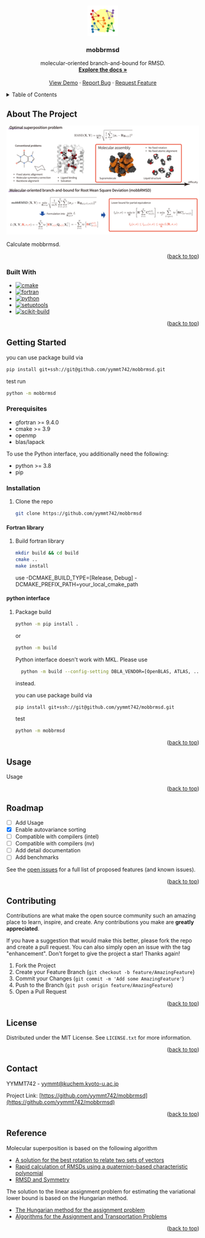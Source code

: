 <!-- Improved compatibility of back to top link: See: https://github.com/othneildrew/Best-README-Template/pull/73 -->
<a name="readme-top"></a>



<!--
[![Contributors][contributors-shield]][contributors-url]
[![Forks][forks-shield]][forks-url]
[![Stargazers][stars-shield]][stars-url]
[![Issues][issues-shield]][issues-url]
[![MIT License][license-shield]][license-url]
-->



<!-- PROJECT LOGO -->
<br />
<div align="center">
  <a href="https://github.com/yymmt742/mobbrmsd">
    <img src="images/logo.png" alt="Logo" width="80" height="80">
  </a>

<h3 align="center">mobbrmsd</h3>

  <p align="center">
    molecular-oriented branch-and-bound for RMSD.
    <br />
    <a href="https://github.com/yymmt742/mobbrmsd"><strong>Explore the docs »</strong></a>
    <br />
    <br />
    <a href="https://github.com/yymmt742/mobbrmsd">View Demo</a>
    ·
    <a href="https://github.com/yymmt742/mobbrmsd/issues/new?labels=bug&template=bug-report---.md">Report Bug</a>
    ·
    <a href="https://github.com/yymmt742/mobbrmsd/issues/new?labels=enhancement&template=feature-request---.md">Request Feature</a>
  </p>
</div>


<!-- TABLE OF CONTENTS -->
<details>
  <summary>Table of Contents</summary>
  <ol>
    <li>
      <a href="#about-the-project">About The Project</a>
      <ul>
        <li><a href="#built-with">Built With</a></li>
      </ul>
    </li>
    <li>
      <a href="#getting-started">Getting Started</a>
      <ul>
        <li><a href="#prerequisites">Prerequisites</a></li>
        <li><a href="#installation">Installation</a></li>
      </ul>
    </li>
    <li><a href="#usage">Usage</a></li>
    <li><a href="#roadmap">Roadmap</a></li>
    <li><a href="#contributing">Contributing</a></li>
    <li><a href="#license">License</a></li>
    <li><a href="#contact">Contact</a></li>
    <li><a href="#Reference">Reference</a></li>
  </ol>
</details>



<!-- ABOUT THE PROJECT -->
## About The Project

[![Product Name Screen Shot][product-screenshot]](https://github.com/yymmt742/mobbrmsd/blob/main/technical_notes.md)

Calculate mobbrmsd.

<p align="right">(<a href="#readme-top">back to top</a>)</p>



### Built With

* [![cmake][cmake]][cmake-url]
* [![fortran][fortran-shield]][fortran-url]
* [![python][python-shield]][python-url]
* [![setuptools][setuptools-shield]][setuptools-url]
* [![scikit-build][skbuild-shield]][skbuild-url]

<p align="right">(<a href="#readme-top">back to top</a>)</p>



<!-- GETTING STARTED -->
## Getting Started

   you can use package build via
   ```sh
   pip install git+ssh://git@github.com/yymmt742/mobbrmsd.git
   ```

   test run
   ```sh
   python -m mobbrmsd
   ```

### Prerequisites

* gfortran >= 9.4.0
* cmake >= 3.9
* openmp
* blas/lapack

To use the Python interface, you additionally need the following:
* python >= 3.8
* pip

### Installation

1. Clone the repo
   ```sh
   git clone https://github.com/yymmt742/mobbrmsd
   ```
#### Fortran library

1. Build fortran library
   ```sh
   mkdir build && cd build
   cmake ..
   make install
   ```
   use -DCMAKE_BUILD_TYPE=[Release, Debug] -DCMAKE_PREFIX_PATH=your_local_cmake_path

#### python interface

1. Package build
   ```sh
   python -m pip install .
   ```
   or
   ```sh
   python -m build
   ```

   Python interface doesn't work with MKL. Please use
   ```sh
     python -m build --config-setting DBLA_VENDOR=[OpenBLAS, ATLAS, ...]
   ```
   instead.

   you can use package build via
   ```sh
   pip install git+ssh://git@github.com/yymmt742/mobbrmsd.git
   ```

   test
   ```sh
   python -m mobbrmsd
   ```

<p align="right">(<a href="#readme-top">back to top</a>)</p>

<!-- USAGE EXAMPLES -->
## Usage

Usage

<p align="right">(<a href="#readme-top">back to top</a>)</p>

<!-- ROADMAP -->
## Roadmap

- [ ] Add Usage
- [x] Enable autovariance sorting
- [ ] Compatible with compilers (intel)
- [ ] Compatible with compilers (nv)
- [ ] Add detail documentation
- [ ] Add benchmarks

See the [open issues](https://github.com/yymmt742/mobbrmsd/issues) for a full list of proposed features (and known issues).

<p align="right">(<a href="#readme-top">back to top</a>)</p>



<!-- CONTRIBUTING -->
## Contributing

Contributions are what make the open source community such an amazing place to learn, inspire, and create. Any contributions you make are **greatly appreciated**.

If you have a suggestion that would make this better, please fork the repo and create a pull request. You can also simply open an issue with the tag "enhancement".
Don't forget to give the project a star! Thanks again!

1. Fork the Project
2. Create your Feature Branch (`git checkout -b feature/AmazingFeature`)
3. Commit your Changes (`git commit -m 'Add some AmazingFeature'`)
4. Push to the Branch (`git push origin feature/AmazingFeature`)
5. Open a Pull Request

<p align="right">(<a href="#readme-top">back to top</a>)</p>



<!-- LICENSE -->
## License

Distributed under the MIT License. See `LICENSE.txt` for more information.

<p align="right">(<a href="#readme-top">back to top</a>)</p>



<!-- CONTACT -->
## Contact

YYMMT742 - yymmt@kuchem.kyoto-u.ac.jp

Project Link: [https://github.com/yymmt742/mobbrmsd](https://github.com/yymmt742/mobbrmsd)

<p align="right">(<a href="#readme-top">back to top</a>)</p>



<!-- Reference -->
## Reference

Molecular superposition is based on the following algorithm

* [A solution for the best rotation to relate two sets of vectors](https://scripts.iucr.org/cgi-bin/paper?S0567739476001873)
* [Rapid calculation of RMSDs using a quaternion-based characteristic polynomial](https://scripts.iucr.org/cgi-bin/paper?S0108767305015266)
* [RMSD and Symmetry](https://onlinelibrary.wiley.com/doi/10.1002/jcc.25802)

The solution to the linear assignment problem for estimating the variational lower bound is based on the Hungarian method.

* [The Hungarian method for the assignment problem](https://onlinelibrary.wiley.com/doi/10.1002/nav.3800020109)
* [Algorithms for the Assignment and Transportation Problems](http://www.jstor.org/stable/2098689)


<p align="right">(<a href="#readme-top">back to top</a>)</p>



<!-- MARKDOWN LINKS & IMAGES -->
<!-- https://www.markdownguide.org/basic-syntax/#reference-style-links -->
[contributors-shield]: https://img.shields.io/github/contributors/yymmt742/mobbrmsd.svg?style=for-the-badge
[contributors-url]: https://github.com/yymmt742/mobbrmsd/graphs/contributors
[forks-shield]: https://img.shields.io/github/forks/yymmt742/mobbrmsd.svg?style=for-the-badge
[forks-url]: https://github.com/yymmt742/mobbrmsd/network/members
[stars-shield]: https://img.shields.io/github/stars/yymmt742/mobbrmsd.svg?style=for-the-badge
[stars-url]: https://github.com/yymmt742/mobbrmsd/stargazers
[issues-shield]: https://img.shields.io/github/issues/yymmt742/mobbrmsd.svg?style=for-the-badge
[issues-url]: https://github.com/yymmt742/mobbrmsd/issues
[license-shield]: https://img.shields.io/github/license/yymmt742/mobbrmsd.svg?style=for-the-badge
[license-url]: https://github.com/yymmt742/mobbrmsd/blob/master/LICENSE.txt
[product-screenshot]: images/screenshot.png
[cmake]: https://img.shields.io/badge/Cmake-064F8C?style=for-the-badge&logo=cmake&logoColor=EEEEEE
[cmake-url]: https://cmake.org/
[fortran-shield]: https://img.shields.io/badge/Fortran-734F96?style=for-the-badge&logo=fortran&logoColor=FFFFFF
[fortran-url]: https://fortran-lang.org/
[python-shield]: https://img.shields.io/badge/python-3776AB?style=for-the-badge&logo=python&logoColor=FFFFFF
[python-url]: https://www.python.org/
[setuptools-shield]: https://img.shields.io/badge/setuptools-3775A9?style=for-the-badge&logo=pypi&logoColor=FFFFFF
[setuptools-url]: https://pypi.org/project/setuptools/
[skbuild-shield]: https://img.shields.io/badge/skbuild-35495E?style=for-the-badge
[skbuild-url]: https://scikit-build.readthedocs.io/en/latest/

